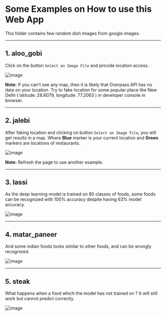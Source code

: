 # Some Examples on How to use this Web App

This folder contains few random dish images from google images.

***
## 1. aloo_gobi
Click on the button `Select an Image File` and provide location access.

![image](https://github.com/cyr1Lprog/food-recommender/blob/main/images/1.png)

**Note:** If you can't see any map, then it is likely that Overpass API has no data on your location. Try to fake location for some popular place like New Delhi ( latitude: 28.6079, longitude: 77.2063 ) in developer console in browser.
***
## 2. jalebi
After faking location and clicking on button `Select an Image File`, you will get results in a map. Where **Blue** marker is your current location and **Green** markers are locations of restaurants.

![image](https://github.com/cyr1Lprog/food-recommender/blob/main/images/2.png)

**Note:** Refresh the page to use another example.
***
## 3. lassi
As the deep learning model is trained on 80 classes of foods, some foods can be recognized with 100% accuracy despite having 63% model accuracy.

![image](https://github.com/cyr1Lprog/food-recommender/blob/main/images/3.png)
***
## 4. matar_paneer
And some indian foods looks similar to other foods, and can be wrongly recognized.

![image](https://github.com/cyr1Lprog/food-recommender/blob/main/images/4.png)
***

## 5. steak
What happens when a food which the model has not trained on ? It will still work but cannot predict correctly.

![image](https://github.com/cyr1Lprog/food-recommender/blob/main/images/5.png)
